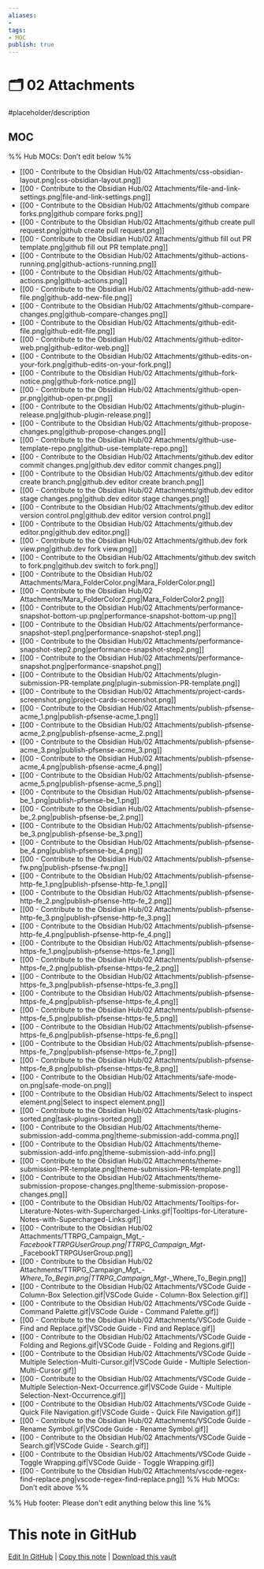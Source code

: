 ```yaml
---
aliases:
- 
tags:
- MOC
publish: true
---
```


# 🗂️ 02 Attachments

#placeholder/description 

## MOC

%% Hub MOCs: Don’t edit below  %%
-  [[00 - Contribute to the Obsidian Hub/02 Attachments/css-obsidian-layout.png|css-obsidian-layout.png]]
-  [[00 - Contribute to the Obsidian Hub/02 Attachments/file-and-link-settings.png|file-and-link-settings.png]]
-  [[00 - Contribute to the Obsidian Hub/02 Attachments/github compare forks.png|github compare forks.png]]
-  [[00 - Contribute to the Obsidian Hub/02 Attachments/github create pull request.png|github create pull request.png]]
-  [[00 - Contribute to the Obsidian Hub/02 Attachments/github fill out PR template.png|github fill out PR template.png]]
-  [[00 - Contribute to the Obsidian Hub/02 Attachments/github-actions-running.png|github-actions-running.png]]
-  [[00 - Contribute to the Obsidian Hub/02 Attachments/github-actions.png|github-actions.png]]
-  [[00 - Contribute to the Obsidian Hub/02 Attachments/github-add-new-file.png|github-add-new-file.png]]
-  [[00 - Contribute to the Obsidian Hub/02 Attachments/github-compare-changes.png|github-compare-changes.png]]
-  [[00 - Contribute to the Obsidian Hub/02 Attachments/github-edit-file.png|github-edit-file.png]]
-  [[00 - Contribute to the Obsidian Hub/02 Attachments/github-editor-web.png|github-editor-web.png]]
-  [[00 - Contribute to the Obsidian Hub/02 Attachments/github-edits-on-your-fork.png|github-edits-on-your-fork.png]]
-  [[00 - Contribute to the Obsidian Hub/02 Attachments/github-fork-notice.png|github-fork-notice.png]]
-  [[00 - Contribute to the Obsidian Hub/02 Attachments/github-open-pr.png|github-open-pr.png]]
-  [[00 - Contribute to the Obsidian Hub/02 Attachments/github-plugin-release.png|github-plugin-release.png]]
-  [[00 - Contribute to the Obsidian Hub/02 Attachments/github-propose-changes.png|github-propose-changes.png]]
-  [[00 - Contribute to the Obsidian Hub/02 Attachments/github-use-template-repo.png|github-use-template-repo.png]]
-  [[00 - Contribute to the Obsidian Hub/02 Attachments/github.dev editor commit changes.png|github.dev editor commit changes.png]]
-  [[00 - Contribute to the Obsidian Hub/02 Attachments/github.dev editor create branch.png|github.dev editor create branch.png]]
-  [[00 - Contribute to the Obsidian Hub/02 Attachments/github.dev editor stage changes.png|github.dev editor stage changes.png]]
-  [[00 - Contribute to the Obsidian Hub/02 Attachments/github.dev editor version control.png|github.dev editor version control.png]]
-  [[00 - Contribute to the Obsidian Hub/02 Attachments/github.dev editor.png|github.dev editor.png]]
-  [[00 - Contribute to the Obsidian Hub/02 Attachments/github.dev fork view.png|github.dev fork view.png]]
-  [[00 - Contribute to the Obsidian Hub/02 Attachments/github.dev switch to fork.png|github.dev switch to fork.png]]
-  [[00 - Contribute to the Obsidian Hub/02 Attachments/Mara_FolderColor.png|Mara_FolderColor.png]]
-  [[00 - Contribute to the Obsidian Hub/02 Attachments/Mara_FolderColor2.png|Mara_FolderColor2.png]]
-  [[00 - Contribute to the Obsidian Hub/02 Attachments/performance-snapshot-bottom-up.png|performance-snapshot-bottom-up.png]]
-  [[00 - Contribute to the Obsidian Hub/02 Attachments/performance-snapshot-step1.png|performance-snapshot-step1.png]]
-  [[00 - Contribute to the Obsidian Hub/02 Attachments/performance-snapshot-step2.png|performance-snapshot-step2.png]]
-  [[00 - Contribute to the Obsidian Hub/02 Attachments/performance-snapshot.png|performance-snapshot.png]]
-  [[00 - Contribute to the Obsidian Hub/02 Attachments/plugin-submission-PR-template.png|plugin-submission-PR-template.png]]
-  [[00 - Contribute to the Obsidian Hub/02 Attachments/project-cards-screenshot.png|project-cards-screenshot.png]]
-  [[00 - Contribute to the Obsidian Hub/02 Attachments/publish-pfsense-acme_1.png|publish-pfsense-acme_1.png]]
-  [[00 - Contribute to the Obsidian Hub/02 Attachments/publish-pfsense-acme_2.png|publish-pfsense-acme_2.png]]
-  [[00 - Contribute to the Obsidian Hub/02 Attachments/publish-pfsense-acme_3.png|publish-pfsense-acme_3.png]]
-  [[00 - Contribute to the Obsidian Hub/02 Attachments/publish-pfsense-acme_4.png|publish-pfsense-acme_4.png]]
-  [[00 - Contribute to the Obsidian Hub/02 Attachments/publish-pfsense-acme_5.png|publish-pfsense-acme_5.png]]
-  [[00 - Contribute to the Obsidian Hub/02 Attachments/publish-pfsense-be_1.png|publish-pfsense-be_1.png]]
-  [[00 - Contribute to the Obsidian Hub/02 Attachments/publish-pfsense-be_2.png|publish-pfsense-be_2.png]]
-  [[00 - Contribute to the Obsidian Hub/02 Attachments/publish-pfsense-be_3.png|publish-pfsense-be_3.png]]
-  [[00 - Contribute to the Obsidian Hub/02 Attachments/publish-pfsense-be_4.png|publish-pfsense-be_4.png]]
-  [[00 - Contribute to the Obsidian Hub/02 Attachments/publish-pfsense-fw.png|publish-pfsense-fw.png]]
-  [[00 - Contribute to the Obsidian Hub/02 Attachments/publish-pfsense-http-fe_1.png|publish-pfsense-http-fe_1.png]]
-  [[00 - Contribute to the Obsidian Hub/02 Attachments/publish-pfsense-http-fe_2.png|publish-pfsense-http-fe_2.png]]
-  [[00 - Contribute to the Obsidian Hub/02 Attachments/publish-pfsense-http-fe_3.png|publish-pfsense-http-fe_3.png]]
-  [[00 - Contribute to the Obsidian Hub/02 Attachments/publish-pfsense-http-fe_4.png|publish-pfsense-http-fe_4.png]]
-  [[00 - Contribute to the Obsidian Hub/02 Attachments/publish-pfsense-https-fe_1.png|publish-pfsense-https-fe_1.png]]
-  [[00 - Contribute to the Obsidian Hub/02 Attachments/publish-pfsense-https-fe_2.png|publish-pfsense-https-fe_2.png]]
-  [[00 - Contribute to the Obsidian Hub/02 Attachments/publish-pfsense-https-fe_3.png|publish-pfsense-https-fe_3.png]]
-  [[00 - Contribute to the Obsidian Hub/02 Attachments/publish-pfsense-https-fe_4.png|publish-pfsense-https-fe_4.png]]
-  [[00 - Contribute to the Obsidian Hub/02 Attachments/publish-pfsense-https-fe_5.png|publish-pfsense-https-fe_5.png]]
-  [[00 - Contribute to the Obsidian Hub/02 Attachments/publish-pfsense-https-fe_6.png|publish-pfsense-https-fe_6.png]]
-  [[00 - Contribute to the Obsidian Hub/02 Attachments/publish-pfsense-https-fe_7.png|publish-pfsense-https-fe_7.png]]
-  [[00 - Contribute to the Obsidian Hub/02 Attachments/publish-pfsense-https-fe_8.png|publish-pfsense-https-fe_8.png]]
-  [[00 - Contribute to the Obsidian Hub/02 Attachments/safe-mode-on.png|safe-mode-on.png]]
-  [[00 - Contribute to the Obsidian Hub/02 Attachments/Select to inspect element.png|Select to inspect element.png]]
-  [[00 - Contribute to the Obsidian Hub/02 Attachments/task-plugins-sorted.png|task-plugins-sorted.png]]
-  [[00 - Contribute to the Obsidian Hub/02 Attachments/theme-submission-add-comma.png|theme-submission-add-comma.png]]
-  [[00 - Contribute to the Obsidian Hub/02 Attachments/theme-submission-add-info.png|theme-submission-add-info.png]]
-  [[00 - Contribute to the Obsidian Hub/02 Attachments/theme-submission-PR-template.png|theme-submission-PR-template.png]]
-  [[00 - Contribute to the Obsidian Hub/02 Attachments/theme-submission-propose-changes.png|theme-submission-propose-changes.png]]
-  [[00 - Contribute to the Obsidian Hub/02 Attachments/Tooltips-for-Literature-Notes-with-Supercharged-Links.gif|Tooltips-for-Literature-Notes-with-Supercharged-Links.gif]]
-  [[00 - Contribute to the Obsidian Hub/02 Attachments/TTRPG_Campaign_Mgt_-_FacebookTTRPGUserGroup.png|TTRPG_Campaign_Mgt_-_FacebookTTRPGUserGroup.png]]
-  [[00 - Contribute to the Obsidian Hub/02 Attachments/TTRPG_Campaign_Mgt_-_Where_To_Begin.png|TTRPG_Campaign_Mgt_-_Where_To_Begin.png]]
-  [[00 - Contribute to the Obsidian Hub/02 Attachments/VSCode Guide - Column-Box Selection.gif|VSCode Guide - Column-Box Selection.gif]]
-  [[00 - Contribute to the Obsidian Hub/02 Attachments/VSCode Guide - Command Palette.gif|VSCode Guide - Command Palette.gif]]
-  [[00 - Contribute to the Obsidian Hub/02 Attachments/VSCode Guide - Find and Replace.gif|VSCode Guide - Find and Replace.gif]]
-  [[00 - Contribute to the Obsidian Hub/02 Attachments/VSCode Guide - Folding and Regions.gif|VSCode Guide - Folding and Regions.gif]]
-  [[00 - Contribute to the Obsidian Hub/02 Attachments/VSCode Guide - Multiple Selection-Multi-Cursor.gif|VSCode Guide - Multiple Selection-Multi-Cursor.gif]]
-  [[00 - Contribute to the Obsidian Hub/02 Attachments/VSCode Guide - Multiple Selection-Next-Occurrence.gif|VSCode Guide - Multiple Selection-Next-Occurrence.gif]]
-  [[00 - Contribute to the Obsidian Hub/02 Attachments/VSCode Guide - Quick File Navigation.gif|VSCode Guide - Quick File Navigation.gif]]
-  [[00 - Contribute to the Obsidian Hub/02 Attachments/VSCode Guide - Rename Symbol.gif|VSCode Guide - Rename Symbol.gif]]
-  [[00 - Contribute to the Obsidian Hub/02 Attachments/VSCode Guide - Search.gif|VSCode Guide - Search.gif]]
-  [[00 - Contribute to the Obsidian Hub/02 Attachments/VSCode Guide - Toggle Wrapping.gif|VSCode Guide - Toggle Wrapping.gif]]
-  [[00 - Contribute to the Obsidian Hub/02 Attachments/vscode-regex-find-replace.png|vscode-regex-find-replace.png]]
%% Hub MOCs: Don’t edit above  %%

%% Hub footer: Please don't edit anything below this line %%

# This note in GitHub

<span class="git-footer">[Edit In GitHub](https://github.dev/obsidian-community/obsidian-hub/blob/main/00%20-%20Contribute%20to%20the%20Obsidian%20Hub/02%20Attachments/%F0%9F%97%82%EF%B8%8F%2002%20Attachments.md "git-hub-edit-note") | [Copy this note](https://raw.githubusercontent.com/obsidian-community/obsidian-hub/main/00%20-%20Contribute%20to%20the%20Obsidian%20Hub/02%20Attachments/%F0%9F%97%82%EF%B8%8F%2002%20Attachments.md "git-hub-copy-note") | [Download this vault](https://github.com/obsidian-community/obsidian-hub/archive/refs/heads/main.zip "git-hub-download-vault") </span>
